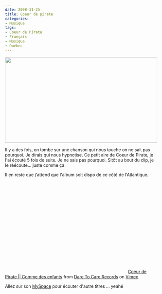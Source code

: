```yaml
---
date: 2008-11-25
title: Coeur de pirate
categories:
- Musique
tags:
- Coeur de Pirate
- Français
- Musique
- Québec
---
```

<img class="alignnone size-medium wp-image-807" title="Coeur de Pirate" src="https://dlgjp9x71cipk.cloudfront.net/2008/11/coeurdepirate1.png" alt="" width="500" height="281" />

Il y a des fois, on tombe sur une chanson qui nous touche on ne sait pas pourquoi. Je dirais qui nous hypnotise.
Ce petit aire de Coeur de Pirate, je l'ai écouté 5 fois de suite. Je ne sais pas pourquoi. Sitôt au bout du clip, je le réécoute... juste comme ça.

Il en reste que j'attend que l'album soit dispo de ce côté de l'Atlantique.

<!--more-->

 

<object classid="clsid:d27cdb6e-ae6d-11cf-96b8-444553540000" width="400" height="270" codebase="https://download.macromedia.com/pub/shockwave/cabs/flash/swflash.cab#version=6,0,40,0"><param name="allowfullscreen" value="true" /><param name="allowscriptaccess" value="always" /><param name="src" value="https://vimeo.com/moogaloop.swf?clip_id=1852925&amp;server=vimeo.com&amp;show_title=1&amp;show_byline=1&amp;show_portrait=0&amp;color=&amp;fullscreen=1" /><embed type="application/x-shockwave-flash" width="400" height="270" src="https://vimeo.com/moogaloop.swf?clip_id=1852925&amp;server=vimeo.com&amp;show_title=1&amp;show_byline=1&amp;show_portrait=0&amp;color=&amp;fullscreen=1" allowscriptaccess="always" allowfullscreen="true"></embed></object>
<a href="https://vimeo.com/1852925">Coeur de Pirate || Comme des enfants</a> from <a href="https://vimeo.com/user460370">Dare To Care Records</a> on <a href="https://vimeo.com">Vimeo</a>.

Allez sur son <a href="https://www.myspace.com/coeurdepirate">MySpace</a> pour écouter d'autre titres ...
yeahé
